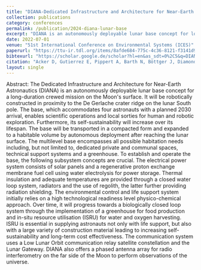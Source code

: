 ```yaml
---
title: "DIANA-Dedicated Infrastructure and Architecture for Near-Earth Astronautics"
collection: publications
category: conferences
permalink: /publication/2024-diana-lunar-base
excerpt: "DIANA is an autonomously deployable lunar base concept for long-duration crewed missions on the Moon's surface, focusing on sustainability, ISRU, and scientific exploration."
date: 2022-07-01
venue: "51st International Conference on Environmental Systems (ICES)"
paperurl: "https://ttu-ir.tdl.org/items/8afde684-775c-4c36-8121-f3141d9cb142"
bibtexurl: "https://scholar.google.de/scholar?hl=en&as_sdt=0%2C5&q=DIANA-Dedicated+Infrastructure+and+Architecture+for+Near-Earth+Astronautics&btnG="
citation: "Acker D, Gutierrez E, Pippert A, Barth N, Böttger J, Diamond M, Kugic A, Palacios Calatayud J, Modi P, Krein V, Khan SA. DIANA-Dedicated Infrastructure and Architecture for Near-Earth Astronautics. 51st International Conference on Environmental Systems (ICES). 07/2022."
layout: single
---
```


Abstract:
The Dedicated Infrastructure and Architecture for Near-Earth Astronautics (DIANA) is an autonomously deployable lunar base concept for a long-duration crewed mission on the Moon's surface. It will be robotically constructed in proximity to the De Gerlache crater ridge on the lunar South pole. The base, which accommodates four astronauts with a planned 2030 arrival, enables scientific operations and local sorties for human and robotic exploration. Furthermore, its self-sustainability will increase over its lifespan. The base will be transported in a compacted form and expanded to a habitable volume by autonomous deployment after reaching the lunar surface. The multilevel base encompasses all possible habitation needs including, but not limited to, dedicated private and communal spaces, technical support systems and a greenhouse. To establish and operate the base, the following subsystem concepts are crucial. The electrical power system consists of solar panels and a regenerative proton exchange membrane fuel cell using water electrolysis for power storage. Thermal insulation and adequate temperatures are provided through a closed water loop system, radiators and the use of regolith, the latter further providing radiation shielding. The environmental control and life support system initially relies on a high technological readiness level physico-chemical approach. Over time, it will progress towards a biologically closed loop system through the implementation of a greenhouse for food production and in-situ resource utilisation (ISRU) for water and oxygen harvesting. ISRU is essential in supplying astronauts not only with life support, but also with a large variety of construction material leading to increasing self-sustainability and long-term cost effectiveness. The communication system uses a Low Lunar Orbit communication relay satellite constellation and the Lunar Gateway. DIANA also offers a phased antenna array for radio interferometry on the far side of the Moon to perform observations of the universe.